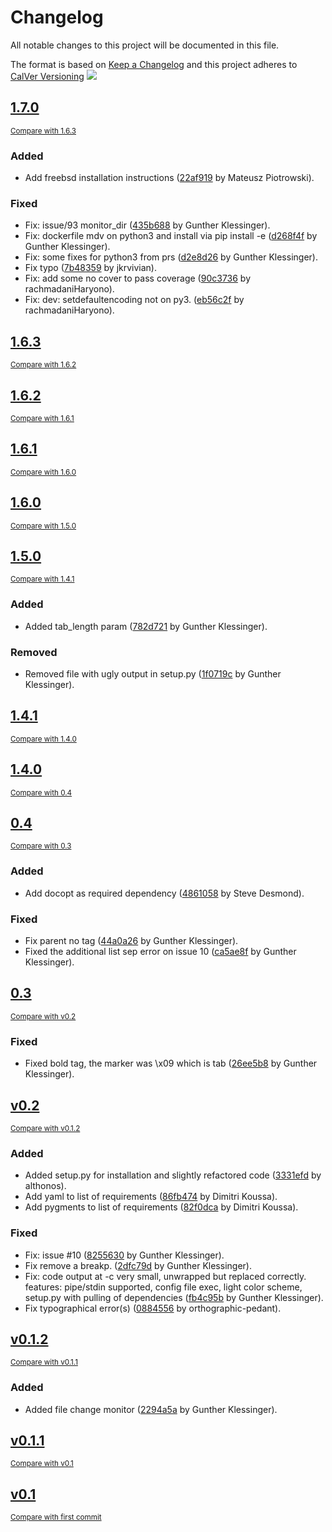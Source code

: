 <!-- AUTOMATICALLY GENERATED FILE - DO NOT DIRECTLY EDIT!

Direct edits will be gone after next CI build.
By: gk@axgk (Tue Jul 27 18:54:42 2021)
Command Line (see duties.py):

    /home/gk/repos/terminal_markdown_viewer/.venv/bin/doc pre_process \
     --gen_change_log
-->

# Changelog
All notable changes to this project will be documented in this file.

The format is based on [Keep a Changelog](http://keepachangelog.com/en/1.0.0/)
and this project adheres to [CalVer Versioning](http://calver.org) ![](https://img.shields.io/badge/calver-YYYY.0M.0D-22bfda.svg)

## [1.7.0](https://github.com/AXGKl/terminal_markdown_viewer/releases/tag/1.7.0)
<small>[Compare with 1.6.3](https://github.com/AXGKl/terminal_markdown_viewer/compare/1.6.3...1.7.0)</small>

### Added
- Add freebsd installation instructions ([22af919](https://github.com/AXGKl/terminal_markdown_viewer/commit/22af919a6a34b24eaecf702453de2c681f7c9e24) by Mateusz Piotrowski).

### Fixed
- Fix: issue/93 monitor_dir ([435b688](https://github.com/AXGKl/terminal_markdown_viewer/commit/435b6885d0237fe10a9f894375b10c1103bfaae0) by Gunther Klessinger).
- Fix: dockerfile mdv on python3 and install via pip install -e ([d268f4f](https://github.com/AXGKl/terminal_markdown_viewer/commit/d268f4fac6837e8e5ce3e2c9aa9185d4d5f7c027) by Gunther Klessinger).
- Fix: some fixes for python3 from prs ([d2e8d26](https://github.com/AXGKl/terminal_markdown_viewer/commit/d2e8d26f39590fdc9c0b9ec0b80b578c7e260c6c) by Gunther Klessinger).
- Fix typo ([7b48359](https://github.com/AXGKl/terminal_markdown_viewer/commit/7b4835922a13fdcc7a7e3da53e7e8a00aa8c061e) by jkrvivian).
- Fix: add some no cover to pass coverage ([90c3736](https://github.com/AXGKl/terminal_markdown_viewer/commit/90c37360eb5f60166b80baff43c8c9d8a3ff1bb8) by rachmadaniHaryono).
- Fix: dev: setdefaultencoding not on py3. ([eb56c2f](https://github.com/AXGKl/terminal_markdown_viewer/commit/eb56c2f32957c51e7e85ba1024c93301b3f564a3) by rachmadaniHaryono).


## [1.6.3](https://github.com/AXGKl/terminal_markdown_viewer/releases/tag/1.6.3)
<small>[Compare with 1.6.2](https://github.com/AXGKl/terminal_markdown_viewer/compare/1.6.2...1.6.3)</small>


## [1.6.2](https://github.com/AXGKl/terminal_markdown_viewer/releases/tag/1.6.2)
<small>[Compare with 1.6.1](https://github.com/AXGKl/terminal_markdown_viewer/compare/1.6.1...1.6.2)</small>


## [1.6.1](https://github.com/AXGKl/terminal_markdown_viewer/releases/tag/1.6.1)
<small>[Compare with 1.6.0](https://github.com/AXGKl/terminal_markdown_viewer/compare/1.6.0...1.6.1)</small>


## [1.6.0](https://github.com/AXGKl/terminal_markdown_viewer/releases/tag/1.6.0)
<small>[Compare with 1.5.0](https://github.com/AXGKl/terminal_markdown_viewer/compare/1.5.0...1.6.0)</small>


## [1.5.0](https://github.com/AXGKl/terminal_markdown_viewer/releases/tag/1.5.0)
<small>[Compare with 1.4.1](https://github.com/AXGKl/terminal_markdown_viewer/compare/1.4.1...1.5.0)</small>

### Added
- Added tab_length param ([782d721](https://github.com/AXGKl/terminal_markdown_viewer/commit/782d721e7f05d7c2af65cd74866897cc4826355e) by Gunther Klessinger).

### Removed
- Removed file with ugly output in setup.py ([1f0719c](https://github.com/AXGKl/terminal_markdown_viewer/commit/1f0719c7437280be953326792c34e17a252f206a) by Gunther Klessinger).


## [1.4.1](https://github.com/AXGKl/terminal_markdown_viewer/releases/tag/1.4.1)
<small>[Compare with 1.4.0](https://github.com/AXGKl/terminal_markdown_viewer/compare/1.4.0...1.4.1)</small>


## [1.4.0](https://github.com/AXGKl/terminal_markdown_viewer/releases/tag/1.4.0)
<small>[Compare with 0.4](https://github.com/AXGKl/terminal_markdown_viewer/compare/0.4...1.4.0)</small>


## [0.4](https://github.com/AXGKl/terminal_markdown_viewer/releases/tag/0.4)
<small>[Compare with 0.3](https://github.com/AXGKl/terminal_markdown_viewer/compare/0.3...0.4)</small>

### Added
- Add docopt as required dependency ([4861058](https://github.com/AXGKl/terminal_markdown_viewer/commit/48610581fed3ece7d2a83a63786b128e33559b41) by Steve Desmond).

### Fixed
- Fix parent no tag ([44a0a26](https://github.com/AXGKl/terminal_markdown_viewer/commit/44a0a26fa9bba1ff65129a0d1bba4353dab66e61) by Gunther Klessinger).
- Fixed the additional list sep error on issue 10 ([ca5ae8f](https://github.com/AXGKl/terminal_markdown_viewer/commit/ca5ae8fb717cbdad7de5ba86d6fef147d01be50f) by Gunther Klessinger).


## [0.3](https://github.com/AXGKl/terminal_markdown_viewer/releases/tag/0.3)
<small>[Compare with v0.2](https://github.com/AXGKl/terminal_markdown_viewer/compare/v0.2...0.3)</small>

### Fixed
- Fixed bold tag, the marker was \x09 which is tab ([26ee5b8](https://github.com/AXGKl/terminal_markdown_viewer/commit/26ee5b88aee8409819f6999bf82b2a398d30fab4) by Gunther Klessinger).


## [v0.2](https://github.com/AXGKl/terminal_markdown_viewer/releases/tag/v0.2)
<small>[Compare with v0.1.2](https://github.com/AXGKl/terminal_markdown_viewer/compare/v0.1.2...v0.2)</small>

### Added
- Added setup.py for installation and slightly refactored code ([3331efd](https://github.com/AXGKl/terminal_markdown_viewer/commit/3331efd65d4aa1a773b17790fc814761b2b5da76) by althonos).
- Add yaml to list of requirements ([86fb474](https://github.com/AXGKl/terminal_markdown_viewer/commit/86fb474ea41d9ff56e068adf8c08059de16b18f1) by Dimitri Koussa).
- Add pygments to list of requirements ([82f0dca](https://github.com/AXGKl/terminal_markdown_viewer/commit/82f0dca8fe49723782e805725798e7be7cde1cbb) by Dimitri Koussa).

### Fixed
- Fix: issue #10 ([8255630](https://github.com/AXGKl/terminal_markdown_viewer/commit/8255630d2a48a431760841f89314b951342a04ec) by Gunther Klessinger).
- Fix remove a breakp. ([2dfc79d](https://github.com/AXGKl/terminal_markdown_viewer/commit/2dfc79d5749e3fc9318cb8ac235b942b99bf65ae) by Gunther Klessinger).
- Fix: code output at -c very small, unwrapped but replaced correctly. features: pipe/stdin supported, config file exec, light color scheme, setup.py with pulling of dependencies ([fb4c95b](https://github.com/AXGKl/terminal_markdown_viewer/commit/fb4c95bd5ab37b977696e5b9d7132c5efec3154b) by Gunther Klessinger).
- Fix typographical error(s) ([0884556](https://github.com/AXGKl/terminal_markdown_viewer/commit/0884556e18986d93c09afa9818651fb8c7de5857) by orthographic-pedant).


## [v0.1.2](https://github.com/AXGKl/terminal_markdown_viewer/releases/tag/v0.1.2)
<small>[Compare with v0.1.1](https://github.com/AXGKl/terminal_markdown_viewer/compare/v0.1.1...v0.1.2)</small>

### Added
- Added file change monitor ([2294a5a](https://github.com/AXGKl/terminal_markdown_viewer/commit/2294a5a8e118a3b402cdea746abda6a2aada93fb) by Gunther Klessinger).


## [v0.1.1](https://github.com/AXGKl/terminal_markdown_viewer/releases/tag/v0.1.1)
<small>[Compare with v0.1](https://github.com/AXGKl/terminal_markdown_viewer/compare/v0.1...v0.1.1)</small>


## [v0.1](https://github.com/AXGKl/terminal_markdown_viewer/releases/tag/v0.1)
<small>[Compare with first commit](https://github.com/AXGKl/terminal_markdown_viewer/compare/fbf8c2b7aa9154841ecc38efde9136b5be35e85d...v0.1)</small>

